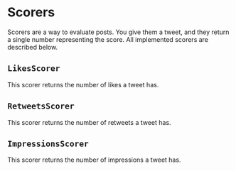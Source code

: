# Scorers

Scorers are a way to evaluate posts.
You give them a tweet, and they return a single number representing the score.
All implemented scorers are described below.

## `LikesScorer`

This scorer returns the number of likes a tweet has.

## `RetweetsScorer`

This scorer returns the number of retweets a tweet has.

## `ImpressionsScorer`

This scorer returns the number of impressions a tweet has.
